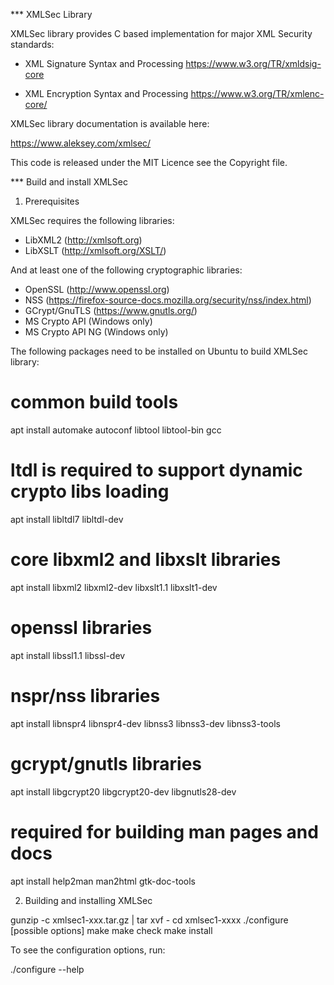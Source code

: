 *** XMLSec Library

XMLSec library provides C based implementation for major XML Security
standards:

* XML Signature Syntax and Processing
  https://www.w3.org/TR/xmldsig-core

* XML Encryption Syntax and Processing
  https://www.w3.org/TR/xmlenc-core/

XMLSec library documentation is available here:

https://www.aleksey.com/xmlsec/

This code is released under the MIT Licence see the Copyright file.

*** Build and install XMLSec

1. Prerequisites

XMLSec requires the following libraries:

* LibXML2 (http://xmlsoft.org)
* LibXSLT (http://xmlsoft.org/XSLT/)

And at least one of the following cryptographic libraries:

* OpenSSL (http://www.openssl.org)
* NSS (https://firefox-source-docs.mozilla.org/security/nss/index.html)
* GCrypt/GnuTLS (https://www.gnutls.org/)
* MS Crypto API (Windows only)
* MS Crypto API NG (Windows only)

The following packages need to be installed on Ubuntu to build 
XMLSec library:

  # common build tools
  apt install automake autoconf libtool libtool-bin gcc

  # ltdl is required to support dynamic crypto libs loading
  apt install libltdl7 libltdl-dev

  # core libxml2 and libxslt libraries
  apt install libxml2 libxml2-dev libxslt1.1 libxslt1-dev

  # openssl libraries
  apt install libssl1.1 libssl-dev

  # nspr/nss libraries
  apt install libnspr4 libnspr4-dev libnss3 libnss3-dev libnss3-tools

  # gcrypt/gnutls libraries
  apt install libgcrypt20 libgcrypt20-dev libgnutls28-dev

  # required for building man pages and docs
  apt install help2man man2html gtk-doc-tools

2. Building and installing XMLSec

  gunzip -c xmlsec1-xxx.tar.gz | tar xvf -
  cd xmlsec1-xxxx
  ./configure [possible options]
  make
  make check
  make install

To see the configuration options, run:

  ./configure --help

